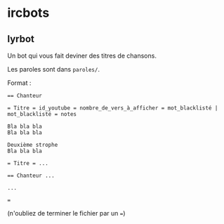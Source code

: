# ircbots

lyrbot
------

Un bot qui vous fait deviner des titres de chansons.

Les paroles sont dans `paroles/`.

Format :

```
== Chanteur

= Titre = id_youtube = nombre_de_vers_à_afficher = mot_blacklisté | mot_blacklisté = notes

Bla bla bla
Bla bla bla

Deuxième strophe
Bla bla bla

= Titre = ...

== Chanteur ...

...

=
```

(n'oubliez de terminer le fichier par un `=`)
